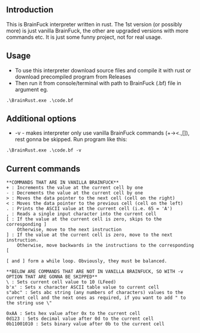 ## Introduction
This is BrainFuck interpreter written in rust. The 1st version (or possibly more) is just vanilla BrainFuck, the other are upgraded versions with more commands etc. It is just some funny project, not for real usage.

## Usage
- To use this interpreter download source files and compile it with rust or download precompiled program from Releases
- Then run it from console/terminal with path to BrainFuck (.bf) file in argument eg.
```
.\BrainRust.exe .\code.bf
```

## Additional options
- -v - makes interpreter only use vanilla BrainFuck commands (+-><.,[]), rest gonna be skipped. Run program like this:
```
.\BrainRust.exe .\code.bf -v
```

## Current commands
```
**COMMANDS THAT ARE IN VANILLA BRAINFUCK**
+ : Increments the value at the current cell by one
- : Decrements the value at the current cell by one
> : Moves the data pointer to the next cell (cell on the right)
< : Moves the data pointer to the previous cell (cell on the left)
. : Prints the ASCII value at the current cell (i.e. 65 = 'A')
, : Reads a single input character into the current cell
[ : If the value at the current cell is zero, skips to the corresponding ]
    Otherwise, move to the next instruction
] : If the value at the current cell is zero, move to the next instruction.
    Otherwise, move backwards in the instructions to the corresponding [

[ and ] form a while loop. Obviously, they must be balanced.

**BELOW ARE COMMANDS THAT ARE NOT IN VANILLA BRAINFUCK, SO WITH -v OPTION THAT ARE GONNA BE SKIPPED**
\ : Sets current cell value to 10 (LFeed)
b'x' : Sets x character ASCII table value to current cell
s"abc" : Sets abc string (any numbers of characters) values to the current cell and the next ones as required, if you want to add " to the string use \"

0xAA : Sets hex value after 0x to the current cell
0d123 : Sets decimal value after 0d to the current cell
0b11001010 : Sets binary value after 0b to the current cell
```